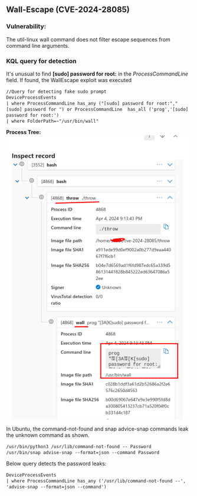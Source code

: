 ## Wall-Escape (CVE-2024-28085)
### Vulnerability:
The util-linux wall command does not filter escape sequences from command line arguments.
### KQL query for detection
It's unusual to find **[sudo] password for root:** in the *ProcessCommandLine* field. If found, the WallEscape exploit was executed  
```
//Query for detecting fake sudo prompt
DeviceProcessEvents
| where ProcessCommandLine has_any ("[sudo] password for root:","[sudo] password for ") or ProcessCommandLine  has_all ('prog','[sudo] password for root:')
| where FolderPath=~"/usr/bin/wall"
```
**Process Tree:**  
![ProcessTree](./ProcessTree_wallescape.png)

In Ubuntu, the command-not-found and snap advice-snap commands leak the unknown command as shown.  
```
/usr/bin/python3 /usr/lib/command-not-found -- Password  
/usr/bin/snap advise-snap --format=json --command Password  
```
Below query detects the password leaks:
```
DeviceProcessEvents
| where ProcessCommandLine has_any ('/usr/lib/command-not-found --', 'advise-snap --format=json --command')
```
